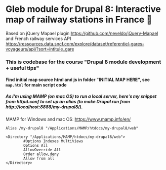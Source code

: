 # Gleb module for Drupal 8: Interactive map of railway stations in France :icecream:

Based on jQuery Mapael plugin https://github.com/neveldo/jQuery-Mapael and French railway services API https://ressources.data.sncf.com/explore/dataset/referentiel-gares-voyageurs/api/?sort=intitule_gare

### This is codebase for the course "Drupal 8 module development + useful tips"

#### Find initial map source html and js in folder "INITIAL MAP HERE", see `map.html` for main script code

##### As I'm using MAMP (on mac OS) to run a local server, here's my snippet from httpd.conf to set up an alias (to make Drupal run from http://localhost:8888/my-drupal8/).

MAMP for Windows and mac OS: https://www.mamp.info/en/

```
Alias /my-drupal8 "/Applications/MAMP/htdocs/my-drupal8/web"

<Directory "/Applications/MAMP/htdocs/my-drupal8/web">
        #Options Indexes MultiViews
        Options All
        AllowOverride All
        Order allow,deny
        Allow from all
</Directory>
```